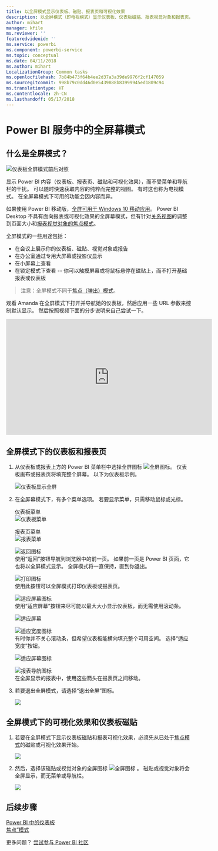 ```yaml
---
title: 以全屏模式显示仪表板、磁贴、报表页和可视化效果
description: 以全屏模式（即电视模式）显示仪表板、仪表板磁贴、报表视觉对象和报表页。
author: mihart
manager: kfile
ms.reviewer: ''
featuredvideoid: ''
ms.service: powerbi
ms.component: powerbi-service
ms.topic: conceptual
ms.date: 04/11/2018
ms.author: mihart
LocalizationGroup: Common tasks
ms.openlocfilehash: 7b84b473f64b4ee2d37a3a39de9976f2cf147059
ms.sourcegitcommit: 998b79c0dd46d0e5439888b83999945ed1809c94
ms.translationtype: HT
ms.contentlocale: zh-CN
ms.lasthandoff: 05/17/2018
---
```

# <a name="full-screen-mode-in-power-bi-service"></a>Power BI 服务中的全屏幕模式
## <a name="what-is-full-screen-mode"></a>什么是全屏模式？
![仪表板全屏模式前后对照](media/service-fullscreen-mode/power-bi-full-screen-comparison.png)

显示 Power BI 内容（仪表板、报表页、磁贴和可视化效果），而不受菜单和导航栏的干扰。  可以随时快速获取内容的纯粹而完整的视图。 有时这也称为电视模式。 在全屏幕模式下可用的功能会因内容而异。 

如果使用 Power BI 移动版，[全屏可用于 Windows 10 移动应用](mobile-windows-10-app-presentation-mode.md)。 Power BI Desktop 不具有面向报表或可视化效果的全屏幕模式，但有针对[关系视图](desktop-report-view.md)的调整到页面大小和[报表视觉对象的焦点模式](service-focus-mode.md)。

 

全屏模式的一些用途包括：

* 在会议上展示你的仪表板、磁贴、视觉对象或报告
* 在办公室通过专用大屏幕或投影仪显示
* 在小屏幕上查看
* 在锁定模式下查看 -- 你可以触摸屏幕或将鼠标悬停在磁贴上，而不打开基础报表或仪表板

> 注意：全屏模式不同于[焦点（弹出）模式](service-focus-mode.md)。
> 
> 

观看 Amanda 在全屏模式下打开并导航她的仪表板，然后应用一些 URL 参数来控制默认显示。 然后按照视频下面的分步说明来自己尝试一下。

<iframe width="560" height="315" src="https://www.youtube.com/embed/c31gZkyvC54" frameborder="0" allowfullscreen></iframe>

## <a name="dashboards-and-report-pages-in-full-screen-mode"></a>全屏模式下的仪表板和报表页
1. 从仪表板或报表上方的 Power BI 菜单栏中选择全屏图标 ![全屏图标](media/service-fullscreen-mode/power-bi-full-screen-icon.png)。 仪表板画布或报表页将填充整个屏幕。 以下为仪表板示例。
   
      ![仪表板显示全屏](media/service-fullscreen-mode/power-bi-dash-full-screen.png)
2. 在全屏幕模式下，有多个菜单选项。  若要显示菜单，只需移动鼠标或光标。 
   
     仪表板菜单    
     ![仪表板菜单](media/service-fullscreen-mode/power-bi-full-screen-menu-dashboard.png)    
   
     报表页菜单    
    ![报表菜单](media/service-fullscreen-mode/power-bi-report-menu.png)    
   
    ![返回图标](media/service-fullscreen-mode/power-bi-back-icon.png)    
    使用“返回”按钮导航到浏览器中的前一页。 如果前一页是 Power BI 页面，它也将以全屏模式显示。  全屏模式将一直保持，直到你退出。
   
    ![打印图标](media/service-fullscreen-mode/power-bi-print-icon.png)    
    使用此按钮可以全屏模式打印仪表板或报表页。 
   
    ![适应屏幕图标](media/service-fullscreen-mode/power-bi-fit-to-width.png)    
    使用“适应屏幕”按钮来尽可能以最大大小显示仪表板，而无需使用滚动条。     
   
    ![适应屏幕](media/service-fullscreen-mode/power-bi-fit-screen.png)
   
    ![适应宽度图标](media/service-fullscreen-mode/power-bi-fit-width.png)       
    有时你并不关心滚动条，但希望仪表板能横向填充整个可用空间。 选择“适应宽度”按钮。    
   
    ![适应屏幕图标](media/service-fullscreen-mode/power-bi-fit-to-width-new.png)
   
    ![报表导航图标](media/service-fullscreen-mode/power-bi-report-nav2.png)       
    在全屏显示的报表中，使用这些箭头在报表页之间移动。    
3. 若要退出全屏模式，请选择“退出全屏”图标。
   
      ![](media/service-fullscreen-mode/exit-fullscreen-new.png)

## <a name="visualizations-and-dashboard-tiles-in-full-screen-mode"></a>全屏模式下的可视化效果和仪表板磁贴
1. 若要在全屏模式下显示仪表板磁贴和报表可视化效果，必须先从已处于[焦点模式](service-focus-mode.md)的磁贴或可视化效果开始。 
   
    ![](media/service-fullscreen-mode/power-bi-focus3.png)
2. 然后，选择该磁贴或视觉对象的全屏图标 ![全屏图标](media/service-fullscreen-mode/power-bi-full-screen-icon.png)  。 磁贴或视觉对象将会全屏显示，而无菜单或导航栏。
   
    ![](media/service-fullscreen-mode/power-bi-fullscreen.png)

## <a name="next-steps"></a>后续步骤
[Power BI 中的仪表板](service-dashboards.md)  
[焦点”模式](service-focus-mode.md)    

更多问题？ [尝试参与 Power BI 社区](http://community.powerbi.com/)

